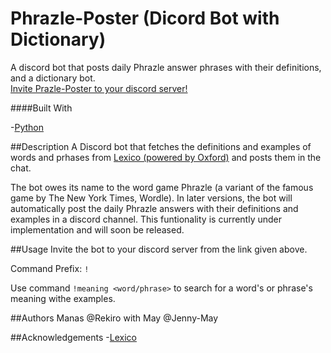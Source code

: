 # Phrazle-Poster (Dicord Bot with Dictionary)
A discord bot that posts daily Phrazle answer phrases with their definitions, and a dictionary bot.  
[Invite Prazle-Poster to your discord server!](https://discord.com/api/oauth2/authorize?client_id=981060431428866048&permissions=274877979712&scope=bot)  

####Built With


-[Python](https://www.python.org)  

##Description
A Discord bot that fetches the definitions and examples of words and prhases from [Lexico (powered by Oxford)](https://www.lexico.com) and posts them in the chat.    


The bot owes its name to the word game Phrazle (a variant of the famous game by The New York Times, Wordle). In later versions, the bot will automatically post the daily Phrazle answers with their definitions and examples in a discord channel. This funtionality is currently under implementation and will soon be released.   

##Usage 
Invite the bot to your discord server from the link given above.    


Command Prefix: `!`

Use command `!meaning <word/phrase>`  to search for a word's or phrase's meaning withe examples.   

##Authors
Manas @Rekiro with May @Jenny-May  

##Acknowledgements
-[Lexico](https://www.lexico.com)


